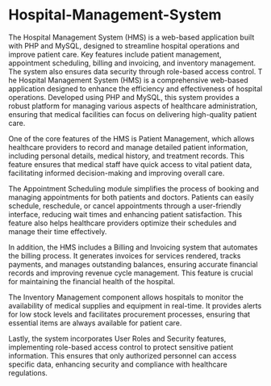 # Hospital-Management-System
The Hospital Management System (HMS) is a web-based application built with PHP and MySQL, designed to streamline hospital operations and improve patient care. Key features include patient management, appointment scheduling, billing and invoicing, and inventory management. The system also ensures data security through role-based access control.
T
he Hospital Management System (HMS) is a comprehensive web-based application designed to enhance the efficiency and effectiveness of hospital operations. Developed using PHP and MySQL, this system provides a robust platform for managing various aspects of healthcare administration, ensuring that medical facilities can focus on delivering high-quality patient care.

One of the core features of the HMS is Patient Management, which allows healthcare providers to record and manage detailed patient information, including personal details, medical history, and treatment records. This feature ensures that medical staff have quick access to vital patient data, facilitating informed decision-making and improving overall care.

The Appointment Scheduling module simplifies the process of booking and managing appointments for both patients and doctors. Patients can easily schedule, reschedule, or cancel appointments through a user-friendly interface, reducing wait times and enhancing patient satisfaction. This feature also helps healthcare providers optimize their schedules and manage their time effectively.

In addition, the HMS includes a Billing and Invoicing system that automates the billing process. It generates invoices for services rendered, tracks payments, and manages outstanding balances, ensuring accurate financial records and improving revenue cycle management. This feature is crucial for maintaining the financial health of the hospital.

The Inventory Management component allows hospitals to monitor the availability of medical supplies and equipment in real-time. It provides alerts for low stock levels and facilitates procurement processes, ensuring that essential items are always available for patient care.

Lastly, the system incorporates User Roles and Security features, implementing role-based access control to protect sensitive patient information. This ensures that only authorized personnel can access specific data, enhancing security and compliance with healthcare regulations.
